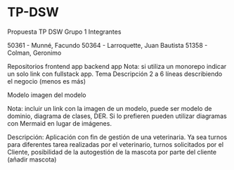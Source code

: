 # TP-DSW
Propuesta TP DSW
Grupo 1
Integrantes


50361 - Munné, Facundo
50364 - Larroquette, Juan Bautista
51358 - Colman, Geronimo

Repositorios
frontend app
backend app Nota: si utiliza un monorepo indicar un solo link con fullstack app.
Tema
Descripción
2 a 6 líneas describiendo el negocio (menos es más)

Modelo
imagen del modelo

Nota: incluir un link con la imagen de un modelo, puede ser modelo de dominio, diagrama de clases, DER. Si lo prefieren pueden utilizar diagramas con Mermaid en lugar de imágenes.

Descripción: Aplicación con fin de gestión de una veterinaria. Ya sea turnos para diferentes tarea realizadas por el veterinario, turnos solicitados por el Cliente, posibilidad de la autogestión de la mascota por parte del cliente (añadir mascota)

